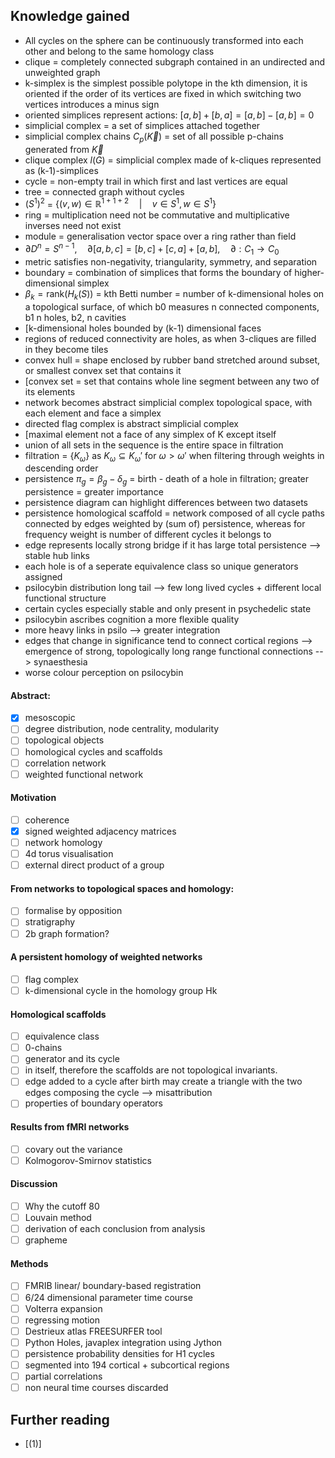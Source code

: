## Knowledge gained
- All cycles on the sphere can be continuously transformed into each other and belong to the same homology class
- clique = completely connected subgraph contained in an undirected and unweighted graph
- k-simplex is the simplest possible polytope in the kth dimension, it is oriented if the order of its vertices are fixed in which switching two vertices introduces a minus sign
- oriented simplices represent actions: $[a, b] + [b, a] = [a,b] - [a,b] = 0$ 
- simplicial complex = a set of simplices attached together
- simplicial complex chains $C_p (\vec{K})$ = set of all possible p-chains generated from $\vec{K}$ 
- clique complex $\mathit{l}(G)$ = simplicial complex made of k-cliques represented as (k-1)-simplices
- cycle = non-empty trail in which first and last vertices are equal
- tree = connected graph without cycles
- $(S^1)^2$ = $\{(v,w) \in \mathbb{R}^{1+1+2} \quad | \quad v \in S^1, w \in S^1\}$
- ring = multiplication need not be commutative and multiplicative inverses need not exist
- module = generalisation vector space over a ring rather than field
- $\partial D^n = S^{n-1}, \quad \partial [a, b, c] = [b, c] + [c, a] + [a, b], \quad \partial: C_1 \rightarrow C_0$
- metric satisfies non-negativity, triangularity, symmetry, and separation
- boundary = combination of simplices that forms the boundary of higher-dimensional simplex
- $\beta_k = \text{rank}(H_k(S))$ = kth Betti number = number of k-dimensional holes on a topological surface, of which b0 measures n connected components, b1 n holes, b2, n cavities
- [k-dimensional holes bounded by (k-1) dimensional faces
- regions of reduced connectivity are holes, as when 3-cliques are filled in they become tiles
- convex hull = shape enclosed by rubber band stretched around subset, or smallest convex set that contains it
- [convex set = set that contains whole line segment between any two of its elements
- network becomes abstract simplicial complex topological space, with each element and face a simplex
- directed flag complex is abstract simplicial complex
- [maximal element not a face of any simplex of K except itself
- union of all sets in the sequence is the entire space in filtration
- filtration = $\{K_{\omega}\}$ as $K_{\omega} \subseteq K_{\omega}'$ for $\omega > \omega'$ when filtering through weights in descending order
- persistence  $\pi_g = \beta_g - \delta_g$ = birth - death of a hole in filtration; greater persistence = greater importance
- persistence diagram can highlight differences between two datasets
- persistence homological scaffold = network composed of all cycle paths connected by edges weighted by (sum of) persistence, whereas for frequency weight is number of different cycles it belongs to
- edge represents locally strong bridge if it has large total persistence --> stable hub links
- each hole is of a seperate equivalence class so unique generators assigned
- psilocybin distribution long tail --> few long lived cycles + different local functional structure
- certain cycles especially stable and only present in psychedelic state
- psilocybin ascribes cognition a more flexible quality
- more heavy links in psilo --> greater integration
- edges that change in significance tend to connect cortical regions --> emergence of strong, topologically long range functional connections --> synaesthesia
- worse colour perception on psilocybin
#### Abstract:
- [x] mesoscopic
- [ ] degree distribution, node centrality, modularity
- [ ] topological objects
- [ ] homological cycles and scaffolds
- [ ] correlation network
- [ ] weighted functional network
#### Motivation
- [ ] coherence
- [x] signed weighted adjacency matrices
- [ ] network homology
- [ ] 4d torus visualisation
- [ ] external direct product of a group
#### From networks to topological spaces and homology:
- [ ] formalise by opposition
- [ ] stratigraphy
- [ ] 2b graph formation?
#### A persistent homology of weighted networks
- [ ] flag complex
- [ ] k-dimensional cycle in the homology group Hk
#### Homological scaffolds
- [ ] equivalence class
- [ ] 0-chains
- [ ] generator and its cycle
- [ ] in itself, therefore the scaffolds are not topological invariants.
- [ ] edge added to a cycle after birth may create a triangle with the two edges composing the cycle --> misattribution
- [ ] properties of boundary operators
#### Results from fMRI networks
- [ ] covary out the variance
- [ ] Kolmogorov-Smirnov statistics
#### Discussion
- [ ] Why the cutoff 80
- [ ] Louvain method
- [ ] derivation of each conclusion from analysis
- [ ] grapheme
#### Methods
- [ ] FMRIB linear/ boundary-based registration
- [ ] 6/24 dimensional parameter time course
- [ ] Volterra expansion
- [ ] regressing motion
- [ ] Destrieux atlas FREESURFER tool
- [ ] Python Holes, javaplex integration using Jython
- [ ] persistence probability densities for H1 cycles
- [ ] segmented into 194 cortical + subcortical regions
- [ ] partial correlations
- [ ] non neural time courses discarded
## Further reading
- [(1)] 